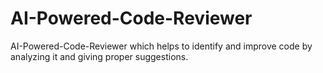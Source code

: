 # AI-Powered-Code-Reviewer
AI-Powered-Code-Reviewer which helps to identify and improve code by analyzing it and giving proper suggestions.